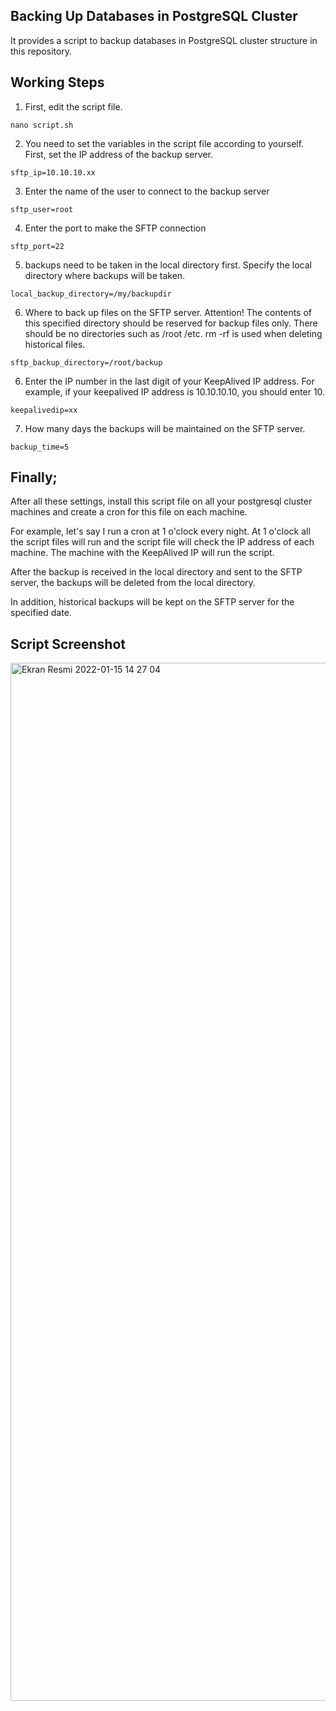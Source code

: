 ## Backing Up Databases in PostgreSQL Cluster

It provides a script to backup databases in PostgreSQL cluster structure in this repository.

## Working Steps

1) First, edit the script file.

```
nano script.sh
```

2) You need to set the variables in the script file according to yourself. First, set the IP address of the backup server.

```
sftp_ip=10.10.10.xx
```

3) Enter the name of the user to connect to the backup server

```
sftp_user=root
```

4) Enter the port to make the SFTP connection

```
sftp_port=22
```

5) backups need to be taken in the local directory first. Specify the local directory where backups will be taken.

```
local_backup_directory=/my/backupdir
```

6) Where to back up files on the SFTP server. Attention! The contents of this specified directory should be reserved for backup files only. There should be no directories such as /root /etc. rm -rf is used when deleting historical files.

```
sftp_backup_directory=/root/backup
```

6) Enter the IP number in the last digit of your KeepAlived IP address. For example, if your keepalived IP address is 10.10.10.10, you should enter 10.

```
keepalivedip=xx
```

7) How many days the backups will be maintained on the SFTP server.

```
backup_time=5
```

## Finally;

After all these settings, install this script file on all your postgresql cluster machines and create a cron for this file on each machine.

For example, let's say I run a cron at 1 o'clock every night. At 1 o'clock all the script files will run and the script file will check the IP address of each machine. The machine with the KeepAlived IP will run the script.

After the backup is received in the local directory and sent to the SFTP server, the backups will be deleted from the local directory.

In addition, historical backups will be kept on the SFTP server for the specified date.

## Script Screenshot

<img width="1661" alt="Ekran Resmi 2022-01-15 14 27 04" src="https://user-images.githubusercontent.com/59109688/149620123-91d1a215-8738-4aa3-8259-fa8c9b25edc5.png">
